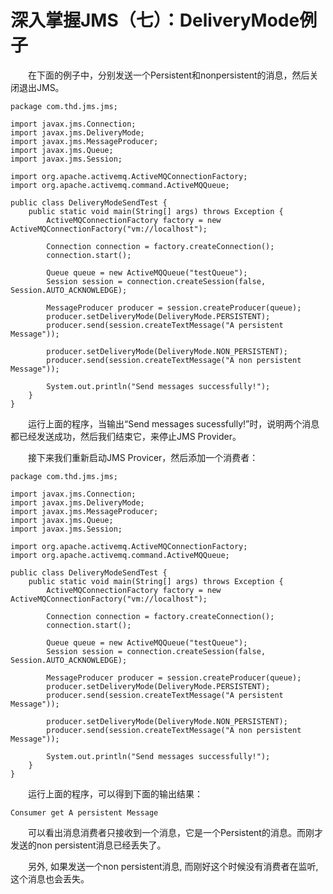 # 深入掌握JMS（七）：DeliveryMode例子
   　　在下面的例子中，分别发送一个Persistent和nonpersistent的消息，然后关闭退出JMS。

	package com.thd.jms.jms;

	import javax.jms.Connection;
	import javax.jms.DeliveryMode;
	import javax.jms.MessageProducer;
	import javax.jms.Queue;
	import javax.jms.Session;
	
	import org.apache.activemq.ActiveMQConnectionFactory;
	import org.apache.activemq.command.ActiveMQQueue;
	
	public class DeliveryModeSendTest {
	    public static void main(String[] args) throws Exception {
	        ActiveMQConnectionFactory factory = new ActiveMQConnectionFactory("vm://localhost");
	
	        Connection connection = factory.createConnection();
	        connection.start();
	
	        Queue queue = new ActiveMQQueue("testQueue");
	        Session session = connection.createSession(false, Session.AUTO_ACKNOWLEDGE);
	
	        MessageProducer producer = session.createProducer(queue);
	        producer.setDeliveryMode(DeliveryMode.PERSISTENT);
	        producer.send(session.createTextMessage("A persistent Message"));
	
	        producer.setDeliveryMode(DeliveryMode.NON_PERSISTENT);
	        producer.send(session.createTextMessage("A non persistent Message"));
	
	        System.out.println("Send messages successfully!");
	    }
	}


   　　运行上面的程序，当输出“Send messages sucessfully!”时，说明两个消息都已经发送成功，然后我们结束它，来停止JMS Provider。

   　　接下来我们重新启动JMS Provicer，然后添加一个消费者：

	package com.thd.jms.jms;

	import javax.jms.Connection;
	import javax.jms.DeliveryMode;
	import javax.jms.MessageProducer;
	import javax.jms.Queue;
	import javax.jms.Session;
	
	import org.apache.activemq.ActiveMQConnectionFactory;
	import org.apache.activemq.command.ActiveMQQueue;
	
	public class DeliveryModeSendTest {
	    public static void main(String[] args) throws Exception {
	        ActiveMQConnectionFactory factory = new ActiveMQConnectionFactory("vm://localhost");
	
	        Connection connection = factory.createConnection();
	        connection.start();
	
	        Queue queue = new ActiveMQQueue("testQueue");
	        Session session = connection.createSession(false, Session.AUTO_ACKNOWLEDGE);
	
	        MessageProducer producer = session.createProducer(queue);
	        producer.setDeliveryMode(DeliveryMode.PERSISTENT);
	        producer.send(session.createTextMessage("A persistent Message"));
	
	        producer.setDeliveryMode(DeliveryMode.NON_PERSISTENT);
	        producer.send(session.createTextMessage("A non persistent Message"));
	
	        System.out.println("Send messages successfully!");
	    }
	}

   　　运行上面的程序，可以得到下面的输出结果：

	Consumer get A persistent Message

   　　可以看出消息消费者只接收到一个消息，它是一个Persistent的消息。而刚才发送的non persistent消息已经丢失了。

   　　另外, 如果发送一个non persistent消息, 而刚好这个时候没有消费者在监听, 这个消息也会丢失。